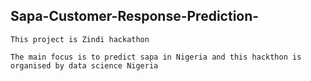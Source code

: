 ## Sapa-Customer-Response-Prediction-
    This project is Zindi hackathon

    The main focus is to predict sapa in Nigeria and this hackthon is organised by data science Nigeria 
